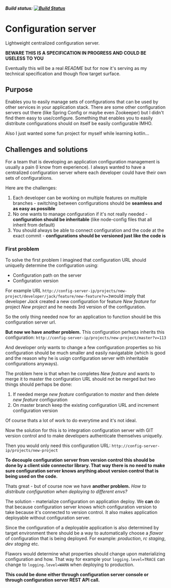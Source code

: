 ##### Build status: [![Build Status](https://travis-ci.org/BizzyIzDizzy/configuration-server.svg?branch=master)](https://travis-ci.org/BizzyIzDizzy/configuration-server)

# Configuration server

Lightweight centralized configuration server.

__BEWARE THIS IS A SPECIFICATION IN PROGRESS AND COULD BE USELESS TO YOU__

Eventually this will be a real _README_ but for now it's serving as my technical specification and though flow target surface.

## Purpose

Enables you to easily manage sets of configurations that can be used by other services in your application stack. There are some other configuration servers out there (like Spring Config or maybe even Zookeeper) but I didn't find them easy to use/configure. Something that enables you to easily distribute configurations should on itself be easily configurable IMHO.

Also I just wanted some fun project for myself while learning kotlin...

## Challenges and solutions

For a team that is developing an application configuration management is usually a pain (I know from experience). I always wanted to have a centralized configuration server where each developer could have their own sets of configurations. 

Here are the challenges:
1. Each developer can be working on multiple features on multiple branches - switching between configurations should be __seamless and as easy as possible__
2. No one wants to manage configuration if it's not really needed - __configuration should be inheritable__ (like node-config files that all inherit from default)
3. You should always be able to connect configuration and the code at the exact commit - __configurations should be versioned just like the code is__

### First problem
To solve the first problem I imagined that configuration URL should uniquelly determine the configuration using:
* Configuration path on the server
* Configuration version

For example URL `http://config-server-ip/projects/new-project/developer/jack/feature/new-feature?v=3`would imply that developer _Jack_ created a new configuration for feature _New feature_ for project _New project_ and he needs 3rd version of the configuration.

So the only thing needed now for an application to function should be this configuration server url.

__But now we have another problem.__
This configuration perhaps inherits this configuration:
`http://config-server-ip/projects/new-project/master?v=113`

And developer only wants to change a few configuration properties so his configuration should be much smaller and easily navigatable (which is good and the reason why he is usign configuration server with inheritable configurations anyways).

The problem here is that when he completes _New feature_ and wants to merge it to master the configuration URL should not be merged but two things should perhaps be done:
1. If needed merge _new feature_ configuration to _master_ and then delete _new feature_ configuration
2. On master branch keep the existing configuration URL and increment configuration version

Of course thats a lot of work to do everytime and it's not ideal.

Now the solution for this is to integration configuration server with GIT version control and to make developers authenticate themselves uniquelly.

Then you would only need this configuration URL:
`http://config-server-ip/projects/new-project`

__To decouple configuration server from version control this should be done by a client side connector library. That way there is no need to make sure configuration server knows anything about version control that is being used on the code.__

Thats great - but of course now we have __another problem.__
_How to distribute configuration when deploying to different envs?_

The solution - materialize configuration on application deploy.
We __can__ do that because configuration server knows which configuration version to take because it's connected to version control. It also makes application deployable without configuration server.

Since the configuration of a deployable application is also determined by target environment there should be a way to automatically choose a _flawor_ of configuration that is being deployed. For example: _production_, _rc staging_, _dev staging_ etc.

Flawors would determine what properties should change upon materializing configuration and how. That way for example your `logging.level=TRACE` can change to `logging.level=WARN` when deploying to production.

__This could be done either through configuration server console or through configuration server REST API call.__